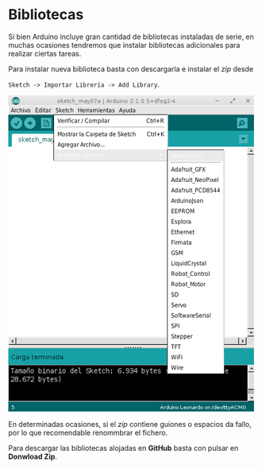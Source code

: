 # Bibliotecas

Si bien Arduino incluye gran cantidad de bibliotecas instaladas de serie, en muchas ocasiones tendremos que instalar
bibliotecas adicionales para realizar ciertas tareas.

Para instalar nueva biblioteca basta con descargarla e instalar el _zip_ desde

`Sketch -> Importar Librería -> Add Library`.

![Instalar](instalar.png)


En determinadas ocasiones, si el _zip_ contiene guiones o espacios da fallo, por lo que recomendable renommbrar el fichero.

Para descargar las bibliotecas alojadas en **GitHub** basta con pulsar en **Donwload Zip**.